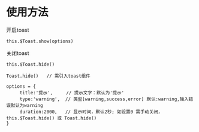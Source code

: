 # 使用方法

开启toast

``
this.$Toast.show(options)
``

关闭toast

```
this.$Toast.hide()

Toast.hide()   // 需引入toast组件

```


```
options = {
     title:'提示',     // 提示文字：默认为'提示'
     type:'warning',  // 类型[warning,success,error] 默认:warning,输入错误默认为warning
     duration:2000,   // 显示时间，默认2秒; 如设置0 需手动关闭，this.$Toast.hide() 或 Toast.hide() 
}
```
